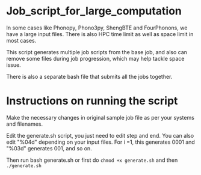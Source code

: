# Job_script_for_large_computation

In some cases like Phonopy, Phono3py, ShengBTE and FourPhonons, we have a large input files. 
There is also HPC time limit as well as space limit in most cases.

This script generates multiple job scripts from the base job, and also can remove some files during job progression, which may help tackle space issue.

There is also a separate bash file that submits all the jobs together.


# Instructions on running the script

Make the necessary changes in original sample job file as per your systems and filenames.

Edit the generate.sh script, you just need to edit step and end. You can also edit  "%04d" depending on your input files. For i =1, this generates 0001 and "%03d" generates 001, and so on.

Then run bash generate.sh or first do ``chmod +x generate.sh`` and then ``./generate.sh``
